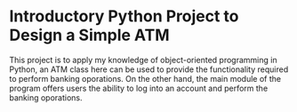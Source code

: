 # Introductory Python Project to Design a Simple ATM
This project is to apply my knowledge of object-oriented programming in Python, an ATM class here can be used to provide the functionality required to perform banking oporations. On the other hand, the main module of the program offers users the ability to log into an account and perform the banking oporations.
